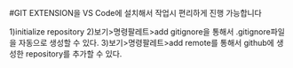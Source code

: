 #GIT EXTENSION을 VS Code에 설치해서 작업시 편리하게 진행 가능합니다

1)initialize repository
2)보기>명령팔레트>add gitignore을 통해서 .gitignore파일을 자동으로 생성할 수 있다.
3)보기>명령팔레트>add remote를 통해서 github에 생성한 repository를 추가할 수 있다.
